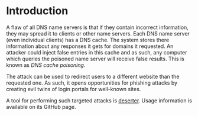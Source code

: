 # Introduction
A flaw of all DNS name servers is that if they contain incorrect information, they may spread it to clients or other name servers. Each DNS name server (even individual clients) has a DNS cache. The system stores there information about any responses it gets for domains it requested. An attacker could inject false entries in this cache and as such, any computer which queries the poisoned name server will receive false results. This is known as *DNS cache poisoning*. 

The attack can be used to redirect users to a different website than the requested one. As such, it opens opportunities for phishing attacks by creating evil twins of login portals for well-known sites.

A tool for performing such targeted attacks is [deserter](https://github.com/b4ckslash0/deserter). Usage information is available on its GitHub page.